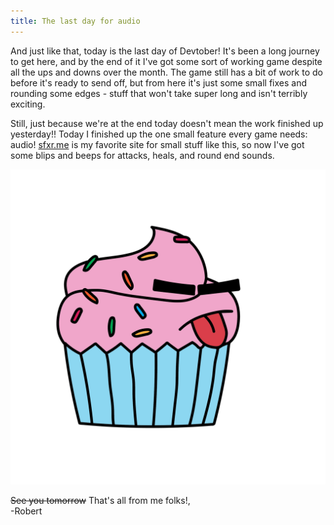 ```yaml
---
title: The last day for audio
---
```


And just like that, today is the last day of Devtober! It's been a long journey to get here, and by the end of it I've got some sort of working game despite all the ups and downs over the month. The game still has a bit of work to do before it's ready to send off, but from here it's just some small fixes and rounding some edges - stuff that won't take super long and isn't terribly exciting.  

Still, just because we're at the end today doesn't mean the work finished up yesterday!! Today I finished up the one small feature every game needs: audio! [sfxr.me](sfxr.me) is my favorite site for small stuff like this, so now I've got some blips and beeps for attacks, heals, and round end sounds.  

![One last image of our winking cupcake](/projects/devtober-2021/assets/10-31-2021.png)  

~~See you tomorrow~~ That's all from me folks!,  
-Robert

